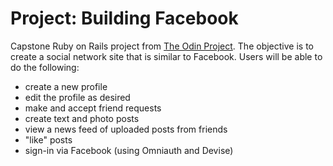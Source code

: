 # Project: Building Facebook
Capstone Ruby on Rails project from [The Odin Project](https://www.theodinproject.com/lessons/final-project). The objective is to create a social network site that is similar to Facebook. Users will be able to do the following:
- create a new profile
- edit the profile as desired
- make and accept friend requests
- create text and photo posts
- view a news feed of uploaded posts from friends
- "like" posts
- sign-in via Facebook (using Omniauth and Devise)

